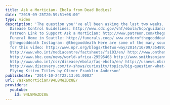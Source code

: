 ```yaml
---
title: Ask a Mortician- Ebola from Dead Bodies?
date: "2019-09-25T20:59:51+08:00"
type: video
description: 'The question you''ve all been asking the last two weeks. Center for
  Disease Control Guidelines: http://www.cdc.gov/vhf/ebola/hcp/guidance-safe-handling-human-remains-ebola-patients-us-hospitals-mortuaries.html
  Patreon Link to Support Ask a Mortician: http://www.patreon.com/thegooddeath Co-Op
  Funeral Home in Seattle: http://funerals.coop/ www.orderofthegooddeath.com Twitter:
  @thegooddeath Instagram: @thegooddeath Here are some of the many sources I used
  for this video: http://www.npr.org/blogs/thetwo-way/2014/10/09/354892099/ebola-does-the-risk-justify-the-intensity-of-coverage
  http://www.who.int/mediacentre/factsheets/fs103/en/ http://www.onthemedia.org/story/viral-narratives/
  http://www.bbc.com/news/world-africa-29595463 http://www.smithsonianmag.com/smart-news/why-ebola-outbreak-so-bad-sierra-leone-emergency-quarantine-180952218/?no-ist
  http://www.who.int/csr/disease/ebola/faq-ebola/en/ http://usnews.nbcnews.com/_news/2013/01/16/16547690-just-the-facts-gun-violence-in-america?lite
  http://www.discovery.com/tv-shows/curiosity/topics/big-question-what-are-odds-of-surviving-plane-crash.htm
  Flying Kitten Titles by Oliver Franklin Anderson'
publishdate: "2014-10-24T22:13:01.000Z"
url: /askamortician/94L8MeZDz8E/
providers:
  youtube:
    id: 94L8MeZDz8E
---
```

